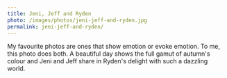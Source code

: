 ```yaml
---
title: Jeni, Jeff and Ryden
photo: /images/photos/jeni-jeff-and-ryden.jpg
permalink: jeni-jeff-and-ryden/
---
```

My favourite photos are ones that show emotion or evoke emotion. To me, this photo does both. A beautiful day shows the full gamut of autumn's colour and Jeni and Jeff share in Ryden's delight with such a dazzling world.